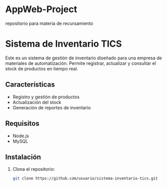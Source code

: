 # AppWeb-Project
repositorio para materia de recursamiento

# Sistema de Inventario TICS

Este es un sistema de gestión de inventario diseñado para una empresa de materiales de automatización. Permite registrar, actualizar y consultar el stock de productos en tiempo real.

## Características
- Registro y gestión de productos
- Actualización del stock
- Generación de reportes de inventario

## Requisitos
- Node.js
- MySQL

## Instalación
1. Clona el repositorio:
   ```bash
   git clone https://github.com/usuario/sistema-inventario-tics.git

